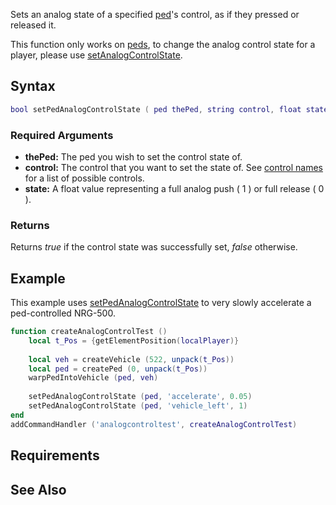 Sets an analog state of a specified [ped](/docs/ped.md "wikilink")'s control, as if they pressed or released it.

This function only works on [peds](/docs/ped.md "wikilink"), to change the analog control state for a player, please use [setAnalogControlState](/setAnalogControlState.md "wikilink").

Syntax
------

``` lua
bool setPedAnalogControlState ( ped thePed, string control, float state ) 
```

### Required Arguments

-   **thePed:** The ped you wish to set the control state of.
-   **control:** The control that you want to set the state of. See [control names](/docs/control_names.md "wikilink") for a list of possible controls.
-   **state:** A float value representing a full analog push ( 1 ) or full release ( 0 ).

### Returns

Returns *true* if the control state was successfully set, *false* otherwise.

Example
-------

This example uses [setPedAnalogControlState](/docs/setpedanalogcontrolstate.md "wikilink") to very slowly accelerate a ped-controlled NRG-500.

``` lua
function createAnalogControlTest ()
    local t_Pos = {getElementPosition(localPlayer)}
    
    local veh = createVehicle (522, unpack(t_Pos))
    local ped = createPed (0, unpack(t_Pos))
    warpPedIntoVehicle (ped, veh)
    
    setPedAnalogControlState (ped, 'accelerate', 0.05)
    setPedAnalogControlState (ped, 'vehicle_left', 1)
end
addCommandHandler ('analogcontroltest', createAnalogControlTest)
```

Requirements
------------

See Also
--------
